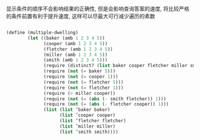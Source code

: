 <!--
 * @Author: Kaiser
 * @Date: 2020-11-25 06:49:15
 * @Last Modified by: Kaiser
 * @Last Modified time: 2020-11-25 06:53:33
 * @Description: 
-->

显示条件的顺序不会影响结果的正确性, 但是会影响查询答案的速度, 将比较严格的条件前置有利于提升速度, 这样可以尽最大可行减少遍历的素数

```scheme

(define (multiple-dwelling)
        (let ((baker (amb 1 2 3 4 5))
              (cooper (amb 1 2 3 4 5))
              (fletcher (amb 1 2 3 4 5))
              (miller (amb 1 2 3 4 5))
              (smith (amb 1 2 3 4 5)))
              (require (distinct? (list baker cooper fletcher miller smith)))
              (require (not (= baker 5)))
              (require (not (= cooper 1)))
              (require (not (= fletcher 5)))
              (require (not (= fletcher 1)))
              (require (> miller cooper))
              (require (not (= (abs (- smith fletcher)) 1)))
              (require (not (= (abs (- fletcher cooper)) 1)))
              (list (list ’baker baker)
                    (list ’cooper cooper)
                    (list ’fletcher fletcher)
                    (list ’miller miller)
                    (list ’smith smith))))

```

